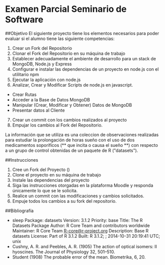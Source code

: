 # Examen Parcial Seminario de Software
##Objetivo
El siguiente proyecto tiene los elementos necesarios para poder evaluar
si el alumno tiene las siguiente competencias:

1. Crear un Fork del Repositorio
2. Clonar el Fork del Repositorio en su máquina de trabajo
3. Establecer adecuadamente el ambiente de desarrollo para un stack de MongoDB, Node.js y Express
4. Configurar e instalar las dependencias de un proyecto en node.js con el utilitario npm
5. Ejecutar la aplicación con node.js
6. Analizar, Crear y Modificar Scripts de node.js en javascript.
  - Crear Rutas
  - Acceder a la Base de Datos MongoDB
  - Manipular (Crear, Modificar y Obtener) Datos de MongoDB
  - Presentar datos al Cliente
7. Crear un commit con los cambios realizados al proyecto
8. Empujar los cambios al Fork del Repositorio.

La información que se utiliza es una coleccion de observaciones realizadas para estudiar
la prolongación de horas sueño con el uso de dos medicamentos soporifícos
(** que incita o causa el sueño **) con respecto a un grupo de control obtenidas de un
paquete de R ("datasets").


##Instrucciones
1. Cree un Fork del Proyecto ()
2. Clone el proyecto en su máquina de trabajo
3. Instale las dependencias del proyecto
4. Siga las instrucciones otorgadas en la plataforma Moodle y responda únicamente lo que se le solicita.
5. Realice un commit con las modificaciones y cambios solicitados.
6. Empuje todos los cambios a su fork del repositorio.

##Bibliografía
* sleep
    Package: datasets
    Version: 3.1.2
    Priority: base
    Title: The R Datasets Package
    Author: R Core Team and contributors worldwide
    Maintainer: R Core Team <R-core@r-project.org>
    Description: Base R datasets
    License: Part of R 3.1.2
    Built: R 3.1.2; ; 2014-10-31 20:19:41 UTC; unix
* Cushny, A. R. and Peebles, A. R. (1905) The action of optical isomers: II hyoscines. The Journal of Physiology 32, 501–510.
* Student (1908) The probable error of the mean. Biometrika, 6, 20.
